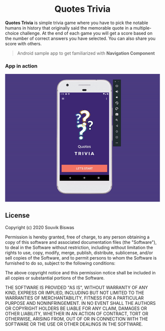 <h1 align="center">Quotes Trivia</h1>

**Quotes Trivia** is simple trivia game where you have to pick the notable humans in history that originally said the memorable quote in a multiple-choice challenge. At the end of each game you will get a score based on the number of correct answers you have selected. You can also share you score with others.

> Android sample app to get familiarized with **Navigation Component**

### App in action

<p align="center">
  <img src="https://github.com/sbis04/quotes_trivia/raw/master/screenshot/app_anim.gif" alt="App Animation" />
</p>

## License

Copyright (c) 2020 Souvik Biswas

Permission is hereby granted, free of charge, to any person obtaining a copy
of this software and associated documentation files (the "Software"), to deal
in the Software without restriction, including without limitation the rights
to use, copy, modify, merge, publish, distribute, sublicense, and/or sell
copies of the Software, and to permit persons to whom the Software is
furnished to do so, subject to the following conditions:

The above copyright notice and this permission notice shall be included in all
copies or substantial portions of the Software.

THE SOFTWARE IS PROVIDED "AS IS", WITHOUT WARRANTY OF ANY KIND, EXPRESS OR
IMPLIED, INCLUDING BUT NOT LIMITED TO THE WARRANTIES OF MERCHANTABILITY,
FITNESS FOR A PARTICULAR PURPOSE AND NONINFRINGEMENT. IN NO EVENT SHALL THE
AUTHORS OR COPYRIGHT HOLDERS BE LIABLE FOR ANY CLAIM, DAMAGES OR OTHER
LIABILITY, WHETHER IN AN ACTION OF CONTRACT, TORT OR OTHERWISE, ARISING FROM,
OUT OF OR IN CONNECTION WITH THE SOFTWARE OR THE USE OR OTHER DEALINGS IN THE
SOFTWARE.